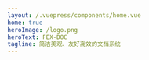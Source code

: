 ```yaml
---
layout: /.vuepress/components/home.vue
home: true
heroImage: /logo.png
heroText: FEX-DOC
tagline: 简洁美观、友好高效的文档系统
---
```


<home />

<!-- 
<ClientOnly>
  <BottomData/>
</ClientOnly> -->
